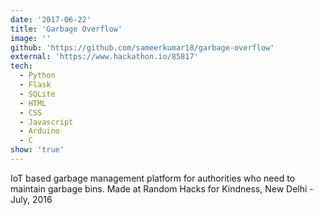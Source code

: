 ```yaml
---
date: '2017-06-22'
title: 'Garbage Overflow'
image: ''
github: 'https://github.com/sameerkumar18/garbage-overflow'
external: 'https://www.hackathon.io/85817'
tech:
  - Python
  - Flask
  - SQLite
  - HTML
  - CSS
  - Javascript
  - Arduino
  - C
show: 'true'
---
```


IoT based garbage management platform for authorities who need to maintain garbage bins. Made at Random Hacks for Kindness, New Delhi - July, 2016
